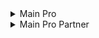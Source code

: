 <details>
 <summary>Main Pro</summary>
 
   # Main Pro
  
   <img src="https://is2-ssl.mzstatic.com/image/thumb/Purple122/v4/e0/22/b5/e022b5d4-8114-c21c-d48e-5f4758d56526/AppIcon-0-0-1x_U007emarketing-0-0-0-10-0-0-sRGB-0-0-0-GLES2_U002c0-512MB-85-220-0-0.png/460x0w.webp" width="100" height="100"/>

  <p style="display: inline-block">
  MainPro application is the first and best application that brings together all maintenance service providers under one roof.

  We serve you in the maintenance sector in three areas

  - Car maintenance
  - Home maintenance
  - Maintenance of electronic devices
  </p>
  <div id="badges">
    <a href= "https://play.google.com/store/apps/details?id=com.Musllaha">
      <img src="https://img.shields.io/badge/android-grey?style=for-the-badge&logo=android&logoColor=white" alt="Android"/>
    </a>
    <a href= "https://apps.apple.com/us/app/main-pro-%D9%85%D8%A7%D9%8A%D9%86-%D8%A8%D8%B1%D9%88/id1582292480">
      <img src="https://img.shields.io/badge/iphone-blue?style=for-the-badge&logo=apple&logoColor=white" alt="IOS"/>
    </a>
  </div>
</details>


<details>
  <summary>Main Pro Partner</summary>
  # Main Pro Partner

 <img src="https://is3-ssl.mzstatic.com/image/thumb/Purple112/v4/cd/ad/33/cdad33c7-58cf-3f4f-74dd-ca90e9bff9ba/AppIcon-1x_U007emarketing-0-10-0-0-85-220.png/460x0w.webp" width="100" height="100"/>

<p style="display: inline-block"> 
    You can join us regardless of the type of maintenance that you provide maintenance and repair of all cars from mechanics, plumbing, paint, oil change, tires and batteries repair, etc., services at the level of the Kingdom of Saudi Arabia.
 </p>

<div id="badges">
  <a href= "https://play.google.com/store/apps/details?id=com.musllah.musullahservice">
    <img src="https://img.shields.io/badge/android-grey?style=for-the-badge&logo=android&logoColor=white" alt="Android"/>
  </a>
  <a href= "https://apps.apple.com/us/app/main-pro-partner-%D8%B4%D8%B1%D9%8A%D9%83-%D9%85%D8%A7%D9%8A%D9%86-%D8%A8%D8%B1%D9%88/id1576702076">
    <img src="https://img.shields.io/badge/iphone-blue?style=for-the-badge&logo=apple&logoColor=white" alt="IOS"/>
  </a>
</div>

</details>

